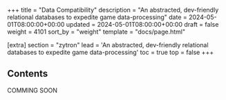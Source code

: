 +++
title = "Data Compatibility"
description = "An abstracted, dev-friendly relational databases to expedite game data-processing"
date = 2024-05-01T08:00:00+00:00
updated = 2024-05-01T08:00:00+00:00
draft = false
weight = 4101
sort_by = "weight"
template = "docs/page.html"

[extra]
section = "zytron"
lead = 'An abstracted, dev-friendly relational databases to expedite game data-processing'
toc = true
top = false
+++

## Contents
COMMING SOON
